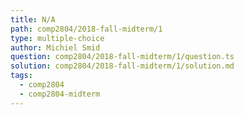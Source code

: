 ```yaml
---
title: N/A
path: comp2804/2018-fall-midterm/1
type: multiple-choice
author: Michiel Smid
question: comp2804/2018-fall-midterm/1/question.ts
solution: comp2804/2018-fall-midterm/1/solution.md
tags:
  - comp2804
  - comp2804-midterm
---
```

